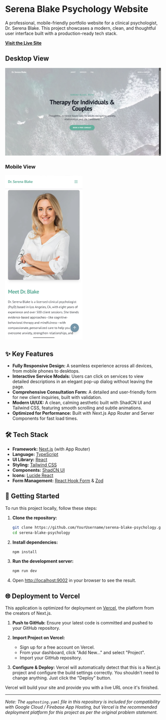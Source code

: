 # Serena Blake Psychology Website

A professional, mobile-friendly portfolio website for a clinical psychologist, Dr. Serena Blake. This project showcases a modern, clean, and thoughtful user interface built with a production-ready tech stack.

**[Visit the Live Site](https://serena-blake-psychology.vercel.app/)**

## Desktop View

![Project Screenshot](public/desktop-view-screenshot.png)

### Mobile View

<!-- ![Project Screenshot - Mobile](public/mobile-view-screenshot.jpg) -->
<img src="public/mobile-view-screenshot.jpg" alt="Project Screenshot - Mobile" width="250">

## ✨ Key Features

- **Fully Responsive Design:** A seamless experience across all devices, from mobile phones to desktops.
- **Interactive Service Modals:** Users can click on services to view detailed descriptions in an elegant pop-up dialog without leaving the page.
- **Comprehensive Consultation Form:** A detailed and user-friendly form for new client inquiries, built with validation.
- **Modern UI/UX:** A clean, calming aesthetic built with ShadCN UI and Tailwind CSS, featuring smooth scrolling and subtle animations.
- **Optimized for Performance:** Built with Next.js App Router and Server Components for fast load times.

## 🛠️ Tech Stack

- **Framework:** [Next.js](https://nextjs.org/) (with App Router)
- **Language:** [TypeScript](https://www.typescriptlang.org/)
- **UI Library:** [React](https://reactjs.org/)
- **Styling:** [Tailwind CSS](https://tailwindcss.com/)
- **Components:** [ShadCN UI](https://ui.shadcn.com/)
- **Icons:** [Lucide React](https://lucide.dev/)
- **Form Management:** [React Hook Form](https://react-hook-form.com/) & [Zod](https://zod.dev/)

## 🚀 Getting Started

To run this project locally, follow these steps:

1. **Clone the repository:**

   ```bash
   git clone https://github.com/YourUsername/serena-blake-psychology.git
   cd serena-blake-psychology
   ```

2. **Install dependencies:**

   ```bash
   npm install
   ```

3. **Run the development server:**

   ```bash
   npm run dev
   ```

4. Open [http://localhost:9002](http://localhost:9002) in your browser to see the result.

## 🌐 Deployment to Vercel

This application is optimized for deployment on [Vercel](https://vercel.com/), the platform from the creators of Next.js.

1. **Push to GitHub:** Ensure your latest code is committed and pushed to your GitHub repository.

2. **Import Project on Vercel:**

   - Sign up for a free account on Vercel.
   - From your dashboard, click "Add New..." and select "Project".
   - Import your GitHub repository.

3. **Configure & Deploy:** Vercel will automatically detect that this is a Next.js project and configure the build settings correctly. You shouldn't need to change anything. Just click the "Deploy" button.

Vercel will build your site and provide you with a live URL once it's finished.

---

_Note: The `apphosting.yaml` file in this repository is included for compatibility with Google Cloud / Firebase App Hosting, but Vercel is the recommended deployment platform for this project as per the original problem statement._
